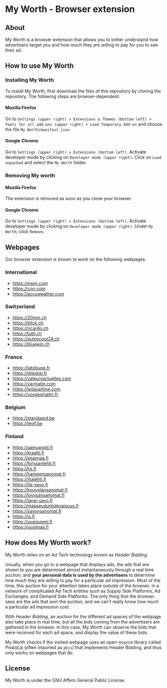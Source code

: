 # My Worth - Browser extension

## About
My Worth is a browser extension that allows you to better understand how advertisers target you and how much they are willing to pay for you to see their ad.


## How to use My Worth

### Installing My Worth
To install My Worth, first download the files of this repository by cloning the repository.
The following steps are browser-dependent:
#### Mozilla Firefox
Go to `Settings (upper right) > Extensions & Themes (bottom left) > Tools for all add-ons (upper right) > Load Temporary Add-on` and choose the file `My Worth/manifest.json`.
#### Google Chrome
Go to `Settings (upper right) > Extensions (bottom left)`.
Activate developer mode by clicking on `Developer mode (upper right)`.
Click on `Load unpacked` and select the `My Worth` folder.

### Removing My worth
#### Mozilla Firefox
The extension is removed as soon as you close your browser.
#### Google Chrome
Go to `Settings (upper right) > Extensions (bottom left)`.
Activate developer mode by clicking on `Developer mode (upper right)`.
Under `My Worth`, click `Remove`.


## Webpages
Our browser extension is known to work on the following webpages:

### International
- https://espn.com
- https://cnn.com
- https://accuweather.com

### Switzerland
- https://20min.ch
- https://blick.ch
- https://ricardo.ch
- https://tutti.ch
- https://autoscout24.ch
- https://bluewin.ch

### France
- https://latribune.fr
- https://telestar.fr
- https://valeursactuelles.com
- https://varmatin.com
- https://ledauphine.com
- https://vosgesmatin.fr

### Belgium
- https://standaard.be
- https://levif.be

### Finland
- https://aamuposti.fi
- https://kraatti.fi
- https://esaimaa.fi
- https://forssanlehti.fi
- https://hs.fi
- https://hameensanomat.fi
- https://iltalehti.fi
- https://ita-savo.fi
- https://kouvolansanomat.fi
- https://loviisansanomat.fi
- https://lansi-savo.fi
- https://maaseuduntulevaisuus.fi
- https://savonsanomat.fi
- https://is.fi
- https://uusisuomi.fi
- https://uusimaa.fi


## How does My Worth work?
My Worth relies on an Ad Tech technology known as *Header Bidding*.

Usually, when you go to a webpage that displays ads, the ads that are shown to you are determined almost instantaneously through a real time auction, and **your personal data is used by the advertisers** to determine how much they are willing to pay for a particular ad impression.
Most of the time, this auction for your attention takes place outside of the browser, in a network of complicated Ad Tech entities such as Supply Side Platforms, Ad Exchanges, and Demand Side Platforms.
The only thing that the browser sees are the ads that won the auction, and we can't really know how much a particular ad impression cost.

With *Header Bidding*, an auction for the different ad spaces of the webpage also take place in real time, but all the bids coming from the advertisers are gathered in the browser.
In this case, My Worth can observe the bids that were received for each ad space, and display the value of these bids.

My Worth checks if the visited webpage uses an open-source library called *Prebid.js* (often imported as `pbjs`) that implements Header Bidding, and thus only works on webpages that do.


## License
My Worth is under the GNU Affero General Public License.
